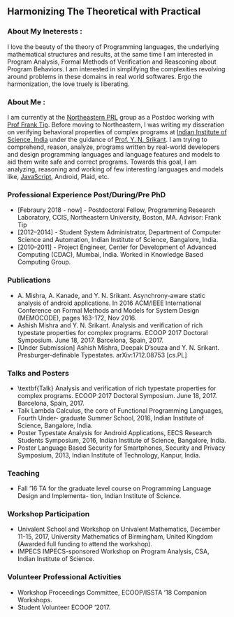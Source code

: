## Harmonizing The Theoretical with Practical


### About My Ineterests : 
I love the beauty of the theory of Programming languages, the underlying mathematical structures and results, at the same time I am interested in Program Analysis, Formal Methods of Verification and Reasconing about Program Behaviors. I am interested in simplifying the complexities revolving around problems in these domains in real world softwares. Ergo the harmonization, the love truely is liberating.  



### About Me :
I am currently at the [Northeastern PRL](http://prl.ccs.neu.edu/) group as a Postdoc working with [Prof Frank Tip](http://www.franktip.org/). Before moving to Northeastern, I was writing my disseration on verifying behavioral properties of complex programs at [Indian Institute of Science, India](https://www.csa.iisc.ac.in/) under the guidance of [Prof. Y. N. Srikant](https://drona.csa.iisc.ac.in/~srikant/).
I am trying to comprehend, reason, analyze, programs written by real-world developers and design programming languages and language features and models to aid them write safe and correct programs. Towards this goal, I am analyzing, reasoning and working of few interesting languages and models like, [JavaScript](https://www.javascript.com/), Android, Plaid, etc.  


### Professional Experience Post/During/Pre PhD
- [Febraury 2018 - now] - Postdoctoral Fellow, Programming Research Laboratory, CCIS, Northeastern University,
				 Boston, MA.
Advisor: Frank Tip
- [2012–2014] - Student System Administrator, Department of Computer Science and Automation,
Indian Institute of Science, Bangalore, India.
- [2010–2011] -  Project Engineer, Center for Development of Advanced Computing (CDAC), Mumbai,
	India.
Worked in Knowledge Based Computing Group.


### Publications
- A. Mishra, A. Kanade, and Y. N. Srikant. Asynchrony-aware static analysis of android applications. In 2016 ACM/IEEE International Conference on Formal Methods and Models for System Design (MEMOCODE), pages 163-172, Nov 2016.
- Ashish Mishra and Y. N. Srikant. Analysis and verification of rich typestate properties for complex programs. ECOOP 2017 Doctoral Symposium. June 18, 2017. Barcelona, Spain, 2017.
- [Under Submission] Ashish Mishra, Deepak D’souza and Y. N. Srikant. Presburger-definable Typestates. arXiv:1712.08753 [cs.PL]

### Talks and Posters
- \textbf{Talk} Analysis and verification of rich typestate properties for complex programs. ECOOP
2017 Doctoral Symposium. June 18, 2017. Barcelona, Spain, 2017.
- Talk Lambda Calculus, the core of Functional Programming Languages, Fourth Under-
graduate Summer School, 2016, Indian Institute of Science, Bangalore, India.
- Poster Typestate Analysis for Android Applications, EECS Research Students Symposium,
2016, Indian Institute of Science, Bangalore, India.
- Poster Language Based Security for Smartphones, Security and Privacy Symposium, 2013,
Indian Institute of Technology, Kanpur, India.

### Teaching
- Fall ’16 TA for the graduate level course on Programming Language Design and Implementa-
tion, Indian Institute of Science.


### Workshop Participation
- Univalent School and Workshop on Univalent Mathematics, December 11-15, 2017, University
Mathematics of Birmingham, United Kingdom (Awarded full funding to attend the workshop).
- IMPECS IMPECS-sponsored Workshop on Program Analysis, CSA, Indian Institute of Science.

### Volunteer Professional Activities
- Workshop Proceedings Committee, ECOOP/ISSTA ’18 Companion Workshops.
- Student Volunteer ECOOP ’2017.